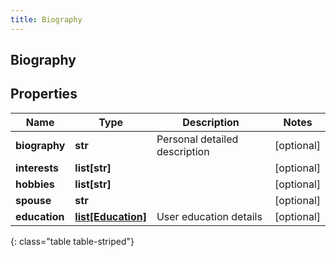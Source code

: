 ```yaml
---
title: Biography
---
```

## Biography

## Properties

|Name | Type | Description | Notes|
|------------ | ------------- | ------------- | -------------|
| **biography** | **str** | Personal detailed description | [optional] |
| **interests** | **list[str]** |  | [optional] |
| **hobbies** | **list[str]** |  | [optional] |
| **spouse** | **str** |  | [optional] |
| **education** | [**list[Education]**](Education.html) | User education details | [optional] |
{: class="table table-striped"}


